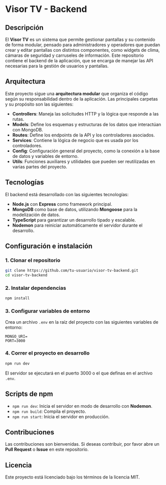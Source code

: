 
# Visor TV - Backend

## Descripción

El **Visor TV** es un sistema que permite gestionar pantallas y su contenido de forma modular, pensado para administradores y operadores que puedan crear y editar pantallas con distintos componentes, como widgets de clima, cámaras de seguridad y carruseles de información. Este repositorio contiene el backend de la aplicación, que se encarga de manejar las API necesarias para la gestión de usuarios y pantallas.

## Arquitectura

Este proyecto sigue una **arquitectura modular** que organiza el código según su responsabilidad dentro de la aplicación. Las principales carpetas y su propósito son las siguientes:

- **Controllers**: Maneja las solicitudes HTTP y la lógica que responde a las rutas.
- **Models**: Define los esquemas y estructuras de los datos que interactúan con MongoDB.
- **Routes**: Define los endpoints de la API y los controladores asociados.
- **Services**: Contiene la lógica de negocio que es usada por los controladores.
- **Config**: Configuración general del proyecto, como la conexión a la base de datos y variables de entorno.
- **Utils**: Funciones auxiliares y utilidades que pueden ser reutilizadas en varias partes del proyecto.

## Tecnologías

El backend está desarrollado con las siguientes tecnologías:

- **Node.js** con **Express** como framework principal.
- **MongoDB** como base de datos, utilizando **Mongoose** para la modelización de datos.
- **TypeScript** para garantizar un desarrollo tipado y escalable.
- **Nodemon** para reiniciar automáticamente el servidor durante el desarrollo.
  
## Configuración e instalación

### 1. Clonar el repositorio
```bash
git clone https://github.com/tu-usuario/visor-tv-backend.git
cd visor-tv-backend
```

### 2. Instalar dependencias
```bash
npm install
```

### 3. Configurar variables de entorno
Crea un archivo `.env` en la raíz del proyecto con las siguientes variables de entorno:

```
MONGO_URI=
PORT=3000
```

### 4. Correr el proyecto en desarrollo
```bash
npm run dev
```

El servidor se ejecutará en el puerto 3000 o el que definas en el archivo `.env`.

## Scripts de npm

- `npm run dev`: Inicia el servidor en modo de desarrollo con **Nodemon**.
- `npm run build`: Compila el proyecto.
- `npm run start`: Inicia el servidor en producción.

## Contribuciones

Las contribuciones son bienvenidas. Si deseas contribuir, por favor abre un **Pull Request** o **Issue** en este repositorio.

## Licencia

Este proyecto está licenciado bajo los términos de la licencia MIT.

